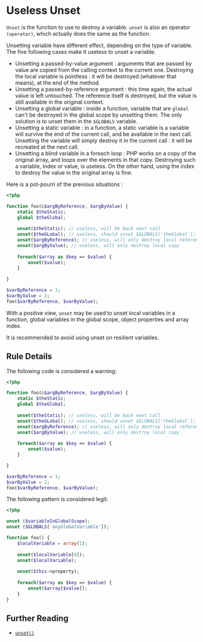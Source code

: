 <!-- Good Practices -->
# Useless Unset

`Unset` is the function to use to destroy a variable. `unset` is also an operator `(operator)`, which actually does the same as the function. 

Unsetting variable have different effect, depending on the type of variable. The five following cases make it useless to unset a variable. 

* Unsetting a passed-by-value argument : arguments that are passed by value are copied from the calling context to the current one. Destroying the local variable is pointless : it will be destroyed (whatever that means), at the end of the method. 
* Unsetting a passed-by-reference argument : this time again, the actual value is left untouched. The reference itself is destroyed, but the value is still available in the original context. 
* Unsetting a global variable : inside a function, variable that are `global` can't be destroyed in the global scope by unsetting them. The only solution is to unset them in the `$GLOBALS` variable. 
* Unsetting a static variable : in a function, a static variable is a variable will survive the end of the current call, and be available in the next call. Unsetting the variable will simply destroy it in the current call : it will be recreated at the next call. 
* Unsetting a blind variable in a foreach loop : PHP works on a copy of the original array, and loops over the elements in that copy. Destroying such a variable, index or value, is useless. On the other hand, using the index to destroy the value in the original array is fine. 

Here is a pot-pourri of the previous situations : 

```php
<?php

function foo(&$argByReference, $argByValue) { 
	static $theStatic;
	global $theGlobal;
	
	unset($theStatic); // useless, will be back next call
	unset($theGLobal); // useless, should unset $GLOBALS['theGlobal'];
	unset($argByReference); // useless, will only destroy local reference
	unset($argByValue); // useless, will only destroy local copy 
	
	foreach($array as $key => $value) {
		unset($value);
	}
	
}

$varByReference = 1;
$varByValue = 2;
foo($varByReference, $varByValue);

```

With a positive view, `unset` may be used to unset local variables in a function, global variables in the global scope, object properties and array index. 

It is recommended to avoid using unset on resilient variables.

## Rule Details

The following code is considered a warning:

```php
<?php

function foo(&$argByReference, $argByValue) { 
	static $theStatic;
	global $theGlobal;
	
	unset($theStatic); // useless, will be back next call
	unset($theGLobal); // useless, should unset $GLOBALS['theGlobal'];
	unset($argByReference); // useless, will only destroy local reference
	unset($argByValue); // useless, will only destroy local copy 
	
	foreach($array as $key => $value) {
		unset($value);
	}

}

$varByReference = 1;
$varByValue = 2;
foo($varByReference, $varByValue);

```

The following pattern is considered legit:

```php
<?php

unset ($variableInGlobalScope);
unset ($GLOBALS['anyGlobalVariable']);

function foo() {
	$localVariable = array(1);
	
	unset($localVariable[0]);
	unset($localVariable);
	
	unset($this->property);
	
	foreach($array as $key => $value) {
		unset($array[$value]);
	}
}

```


## Further Reading

* [`unset()`](http://php.net/function.unset)
